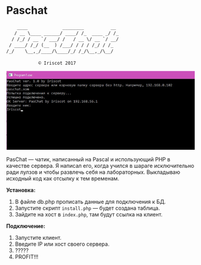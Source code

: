 # Paschat
```
    ____             ________          __ 
   / __ \____ ______/ ____/ /_  ____ _/ /_
  / /_/ / __ `/ ___/ /   / __ \/ __ `/ __/
 / ____/ /_/ (__  ) /___/ / / / /_/ / /_  
/_/    \__,_/____/\____/_/ /_/\__,_/\__/  
                                          
			© Iriscot 2017
```


![Скриншот](screenshot.jpg)

PasChat — чатик, написанный на Pascal и использующий PHP в качестве сервера. Я написал его, когда учился в шараге исключительно ради лулзов и чтобы развлечь себя на лабораторных. Выкладываю исходный код как отсылку к тем временам.

**Установка:**
1. В файле db.php прописать данные для подключения к БД.
2. Запустите скрипт `install.php` — будет создана таблица.
3. Зайдите на хост в `index.php`, там будут ссылка на клиент.

**Подключение:**
1. Запустите клиент.
2. Введите IP или хост своего сервера.
3. ?????
4. PROFIT!!!
